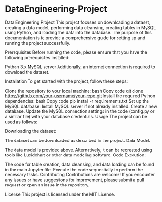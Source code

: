 # DataEngineering-Project

Data Engineering Project
This project focuses on downloading a dataset, creating a data model, performing data cleansing, creating tables in MySQL using Python, and loading the data into the database. The purpose of this documentation is to provide a comprehensive guide for setting up and running the project successfully.

Prerequisites
Before running the code, please ensure that you have the following prerequisites installed:

Python 3.x
MySQL server
Additionally, an internet connection is required to download the dataset.

Installation
To get started with the project, follow these steps:

Clone the repository to your local machine:
bash
Copy code
git clone https://github.com/your-username/your-repo.git
Install the required Python dependencies:
bash
Copy code
pip install -r requirements.txt
Set up the MySQL database:
Install MySQL server if not already installed.
Create a new database.
Update the MySQL connection settings in the code (config.py or a similar file) with your database credentials.
Usage
The project can be used as follows:

Downloading the dataset:

The dataset can be downloaded as described in the project.
Data Model:

The data model is provided above. Alternatively, it can be recreated using tools like Lucidchart or other data modeling software.
Code Execution:

The code for table creation, data cleansing, and data loading can be found in the main Jupyter file. Execute the code sequentially to perform the necessary tasks.
Contributing
Contributions are welcome! If you encounter any issues or have suggestions for improvement, please submit a pull request or open an issue in the repository.

License
This project is licensed under the MIT License.
